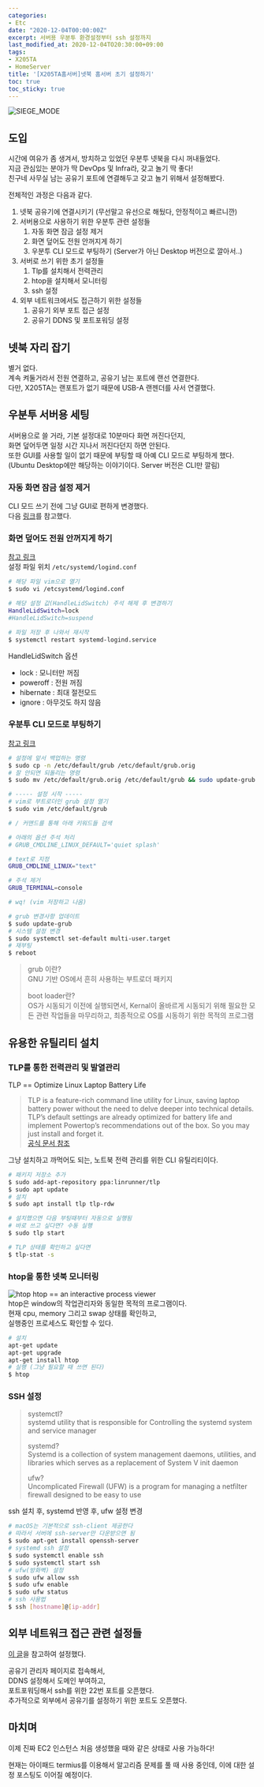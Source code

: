 ```yaml
---
categories:
- Etc
date: "2020-12-04T00:00:00Z"
excerpt: 서버용 우분투 환경설정부터 ssh 설정까지
last_modified_at: 2020-12-04TO20:30:00+09:00
tags:
- X205TA
- HomeServer
title: '[X205TA홈서버]넷북 홈서버 초기 설정하기'
toc: true
toc_sticky: true
---
```


![SIEGE_MODE](/assets/images/x205ta/x205ta_siege_mode.png)

## 도입

시간에 여유가 좀 생겨서, 방치하고 있었던 우분투 넷북을 다시 꺼내들었다.  
지금 관심있는 분야가 딱 DevOps 및 Infra라, 갖고 놀기 딱 좋다!  
친구네 사무실 남는 공유기 포트에 연결해두고 갖고 놀기 위해서 설정해봤다.  

전체적인 과정은 다음과 같다.

1. 넷북 공유기에 연결시키기 (무선말고 유선으로 해뒀다, 안정적이고 빠르니깐)
2. 서버용으로 사용하기 위한 우분투 관련 설정들
   1. 자동 화면 잠금 설정 제거
   2. 화면 덮어도 전원 안꺼지게 하기
   3. 우분투 CLI 모드로 부팅하기 (Server가 아닌 Desktop 버전으로 깔아서..)
3. 서버로 쓰기 위한 초기 설정들
   1. Tlp를 설치해서 전력관리
   2. htop을 설치해서 모니터링
   3. ssh 설정
4. 외부 네트워크에서도 접근하기 위한 설정들
   1. 공유기 외부 포트 접근 설정
   2. 공유기 DDNS 및 포트포워딩 설정

## 넷북 자리 잡기

별거 없다.  
계속 켜둘거라서 전원 연결하고, 공유기 남는 포트에 랜선 연결한다.  
다만, X205TA는 랜포트가 없기 때문에 USB-A 랜젠더를 사서 연결했다.

## 우분투 서버용 세팅

서버용으로 쓸 거라, 기본 설정대로 10분마다 화면 꺼진다던지,  
화면 덮어두면 일정 시간 지나서 꺼진다던지 하면 안된다.  
또한 GUI를 사용할 일이 없기 때문에 부팅할 때 아예 CLI 모드로 부팅하게 했다.  
(Ubuntu Desktop에만 해당하는 이야기이다. Server 버전은 CLI만 깔림)  

### 자동 화면 잠금 설정 제거

CLI 모드 쓰기 전에 그냥 GUI로 편하게 변경했다.  
다음 [링크](https://m.blog.naver.com/PostView.nhn?blogId=sunguru&logNo=221075513010&proxyReferer=https:%2F%2Fwww.google.com%2F)를 참고했다.

### 화면 덮어도 전원 안꺼지게 하기

[참고 링크](https://labo.lansi.kr/posts/53?category=talk)  
설정 파일 위치 `/etc/systemd/logind.conf`

```bash
# 해당 파일 vim으로 열기
$ sudo vi /etcsystemd/logind.conf

# 해당 설정 값(HandleLidSwitch) 주석 해제 후 변경하기
HandleLidSwitch=lock
#HandleLidSwitch=suspend

# 파일 저장 후 나와서 재시작
$ systemctl restart systemd-logind.service
```

HandleLidSwitch 옵션

- lock : 모니터만 꺼짐
- poweroff : 전원 꺼짐
- hibernate : 최대 절전모드
- ignore : 아무것도 하지 않음

### 우분투 CLI 모드로 부팅하기

[참고 링크](http://ubuntuhandbook.org/index.php/2014/01/boot-into-text-console-ubuntu-linux-14-04/)

```bash
# 설정에 앞서 백업하는 명령
$ sudo cp -n /etc/default/grub /etc/default/grub.orig
# 잘 안되면 되돌리는 명령
$ sudo mv /etc/default/grub.orig /etc/default/grub && sudo update-grub

# ----- 설정 시작 -----
# vim로 부트로더인 grub 설정 열기
$ sudo vim /etc/default/grub

# / 커맨드를 통해 아래 키워드들 검색

# 아래의 옵션 주석 처리
# GRUB_CMDLINE_LINUX_DEFAULT='quiet splash'

# text로 지정
GRUB_CMDLINE_LINUX="text"

# 주석 제거
GRUB_TERMINAL=console

# wq! (vim 저장하고 나옴)

# grub 변경사항 업데이트
$ sudo update-grub
# 시스템 설정 변경
$ sudo systemctl set-default multi-user.target
# 재부팅
$ reboot
```

> grub 이란?  
> GNU 기반 OS에서 흔히 사용하는 부트로더 패키지  
>  
> boot loader란?  
> OS가 시동되기 이전에 실행되면서, Kernal이 올바르게 시동되기 위해 필요한 모든 관련 작업들을 마무리하고, 최종적으로 OS를 시동하기 위한 목적의 프로그램

## 유용한 유틸리티 설치

### TLP를 통한 전력관리 및 발열관리

TLP == Optimize Linux Laptop Battery Life  
> TLP is a feature-rich command line utility for Linux, saving laptop battery power without the need to delve deeper into technical details.  
> TLP’s default settings are already optimized for battery life and implement Powertop’s recommendations out of the box. So you may just install and forget it.  
[공식 문서 참조](https://linrunner.de/tlp/)

그냥 설치하고 까먹어도 되는, 노트북 전력 관리를 위한 CLI 유틸리티이다.

```bash
# 패키지 저장소 추가
$ sudo add-apt-repository ppa:linrunner/tlp
$ sudo apt update
# 설치
$ sudo apt install tlp tlp-rdw

# 설치했으면 다음 부팅때부터 자동으로 실행됨
# 바로 쓰고 싶다면? 수동 실행
$ sudo tlp start

# TLP 상태를 확인하고 싶다면
$ tlp-stat -s
```

### htop을 통한 넷북 모니터링

![htop](https://upload.wikimedia.org/wikipedia/commons/b/b1/Htop.png)
htop == an interactive process viewer  
htop은 window의 작업관리자와 동일한 목적의 프로그램이다.  
현재 cpu, memory 그리고 swap 상태를 확인하고,  
실행중인 프로세스도 확인할 수 있다.

```bash
# 설치
apt-get update
apt-get upgrade
apt-get install htop
# 실행 (그냥 필요할 때 쓰면 된다)
$ htop
```

### SSH 설정

> systemctl?  
> systemd utility that is responsible for Controlling the systemd system and service manager
>  
> systemd?  
> Systemd is a collection of system management daemons, utilities, and libraries which serves as a replacement of System V init daemon  
>
> ufw?  
> Uncomplicated Firewall (UFW) is a program for managing a netfilter firewall designed to be easy to use  

ssh 설치 후, systemd 반영 후, ufw 설정 변경

```bash
# macOS는 기본적으로 ssh-client 제공한다
# 따라서 서버에 ssh-server만 다운받으면 됨
$ sudo apt-get install openssh-server
# systemd ssh 설정
$ sudo systemctl enable ssh
$ sudo systemctl start ssh
# ufw(방화벽) 설정
$ sudo ufw allow ssh
$ sudo ufw enable
$ sudo ufw status
# ssh 사용법
$ ssh [hostname]@[ip-addr]
```

## 외부 네트워크 접근 관련 설정들

[이 글](https://m.blog.naver.com/PostView.nhn?blogId=hbk1985&logNo=220705565730&proxyReferer=https:%2F%2Fwww.google.com%2F)을 참고하여 설정했다.  

공유기 관리자 페이지로 접속해서,  
DDNS 설정해서 도메인 부여하고,  
포트포워딩해서 ssh를 위한 22번 포트를 오픈했다.  
추가적으로 외부에서 공유기를 설정하기 위한 포트도 오픈했다.

## 마치며

이제 진짜 EC2 인스턴스 처음 생성했을 때와 같은 상태로 사용 가능하다!

현재는 아이패드 termius를 이용해서 알고리즘 문제를 풀 때 사용 중인데, 이에 대한 설정 포스팅도 이어질 예정이다.
